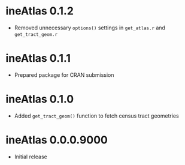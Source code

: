 # ineAtlas 0.1.2

* Removed unnecessary `options()` settings in `get_atlas.r` and `get_tract_geom.r`

# ineAtlas 0.1.1

* Prepared package for CRAN submission
  
# ineAtlas 0.1.0

* Added `get_tract_geom()` function to fetch census tract geometries

# ineAtlas 0.0.0.9000

* Initial release 
